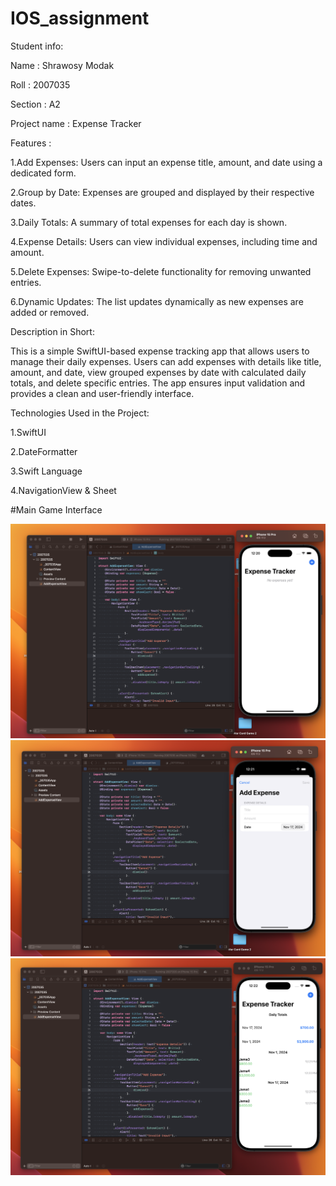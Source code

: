 # IOS_assignment
Student info:

Name : Shrawosy Modak

Roll : 2007035

Section : A2

Project name : Expense Tracker




Features :

1.Add Expenses: Users can input an expense title, amount, and date using a dedicated form.

2.Group by Date: Expenses are grouped and displayed by their respective dates.

3.Daily Totals: A summary of total expenses for each day is shown.

4.Expense Details: Users can view individual expenses, including time and amount.

5.Delete Expenses: Swipe-to-delete functionality for removing unwanted entries.

6.Dynamic Updates: The list updates dynamically as new expenses are added or removed.




Description in Short:

This is a simple SwiftUI-based expense tracking app that allows users to manage their daily expenses. 
Users can add expenses with details like title, amount, and date, view grouped expenses by date with calculated daily totals, and delete specific entries.
 The app ensures input validation and provides a clean and user-friendly interface.




Technologies Used in the Project:

1.SwiftUI

2.DateFormatter

3.Swift Language

4.NavigationView & Sheet

#Main Game Interface

![Game Interface 1](https://github.com/shrawosymodak/IOS_assignment/blob/main/Screenshot%201403-08-27%20at%2012.20.53.png)
![Game Interface 2](https://github.com/shrawosymodak/IOS_assignment/blob/main/Screenshot%201403-08-27%20at%2012.21.16.png)
![Game Interface 2](https://github.com/shrawosymodak/IOS_assignment/blob/main/Screenshot%201403-08-27%20at%2012.22.32.png)
